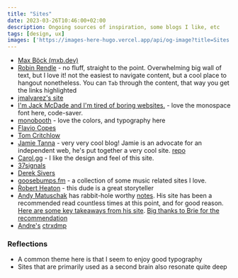 ```yaml
---
title: "Sites"
date: 2023-03-26T10:46:00+02:00
description: Ongoing sources of inspiration, some blogs I like, etc
tags: [design, ux]
images: ['https://images-here-hugo.vercel.app/api/og-image?title=Sites']
---
```


- [Max Böck (mxb.dev)](https://mxb.dev/)
- [Robin Rendle](https://www.robinrendle.com/) - no fluff, straight to the point. Overwhelming big wall of text, but I love it! not the easiest to navigate content, but a cool place to hangout nonetheless. You can `Tab` through the content, that way you get the links highlighted
- [jmalvarez's site](https://www.jmalvarez.dev/)
- [I'm Jack McDade and I'm tired of boring websites.](https://www.jackmcdade.com/) - love the monospace font here, code-saver.
- [monobooth](https://moonbooth.com/hugo/) - love the colors, and typography here
- [Flavio Copes](https://flaviocopes.com/)
- [Tom Critchlow](https://tomcritchlow.com/)
- [Jamie Tanna](https://www.jvt.me/) - very very cool blog! Jamie is an advocate for an independent web, he's put together a very cool site. [repo](https://gitlab.com/tanna.dev/jvt.me)
- [Carol.gg](https://carol.gg/) - I like the design and feel of this site.
- [37signals](https://37signals.com/)
- [Derek Sivers](https://sive.rs/)
- [goosebumps.fm](https://www.goosebumps.fm/curated/inspo) - a collection of some music related sites I love.
- [Robert Heaton](https://robertheaton.com/) - this dude is a great storyteller
- [Andy Matuschak](https://andymatuschak.org/) has rabbit-hole worthy [notes](https://notes.andymatuschak.org/About_these_notes). His site has been a recommended read countless times at this point, and for good reason. [Here are some key takeaways from his site](/andy). [Big thanks to Brie for the recommendation](https://twitter.com/zebriez/status/1657056237979324416?s=20)
- [Andre's](https://github.com/ahoendgen) [ctrxdmp](https://crtxdmp.com/)

### Reflections
- A common theme here is that I seem to enjoy good typography
- Sites that are primarily used as a second brain also resonate quite deep